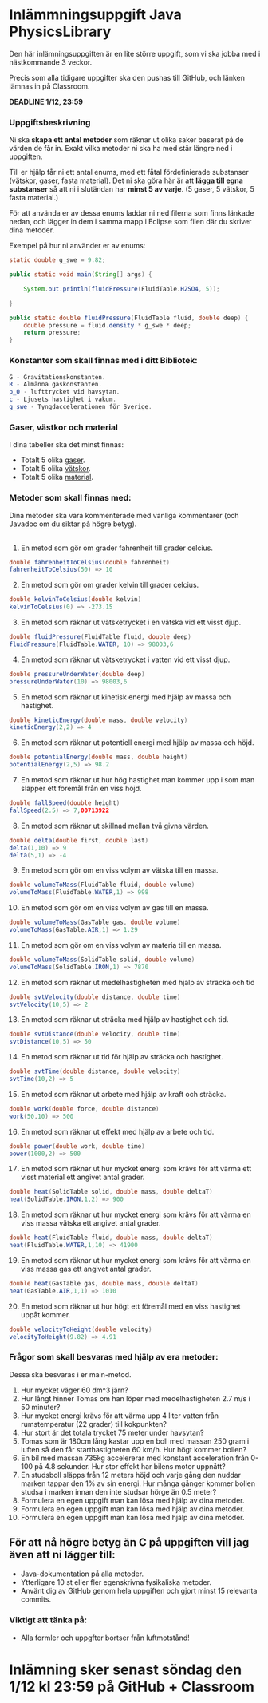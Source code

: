 # Inlämmningsuppgift Java PhysicsLibrary

Den här inlämningsuppgiften är en lite större uppgift, som vi ska jobba med i nästkommande 3 veckor. 

Precis som alla tidigare uppgifter ska den pushas till GitHub, och länken lämnas in på Classroom.

**DEADLINE 1/12, 23:59**

### Uppgiftsbeskrivning
Ni ska **skapa ett antal metoder** som räknar ut olika saker baserat på de värden de får in. Exakt vilka metoder ni ska ha med står längre ned i uppgiften.

Till er hjälp får ni ett antal enums, med ett fåtal fördefinierade substanser (vätskor, gaser, fasta material). Det ni ska göra här är att **lägga till egna substanser** så att ni i slutändan har **minst 5 av varje**. (5 gaser, 5 vätskor, 5 fasta material.)

För att använda er av dessa enums laddar ni ned filerna som finns länkade nedan, och lägger in dem i samma mapp i Eclipse som filen där du skriver dina metoder.

Exempel på hur ni använder er av enums:
```java
static double g_swe = 9.82;

public static void main(String[] args) {

	System.out.println(fluidPressure(FluidTable.H2SO4, 5)); 

}

public static double fluidPressure(FluidTable fluid, double deep) {
	double pressure = fluid.density * g_swe * deep;
	return pressure;
}
```

### Konstanter som skall finnas med i ditt Bibliotek:
```java
G - Gravitationskonstanten.
R - Almänna gaskonstanten.
p_0 - lufttrycket vid havsytan.
c - Ljusets hastighet i vakum.
g_swe - Tyngdaccelerationen för Sverige.
```

### Gaser, västkor och material
I dina tabeller ska det minst finnas:
* Totalt 5 olika [gaser](https://github.com/NTI-Kronhus/TE18C-PRRPRR01/blob/master/Heml%C3%A4xor/v45/enums/GasTable.java). 
* Totalt 5 olika [vätskor](https://github.com/NTI-Kronhus/TE18C-PRRPRR01/blob/master/Heml%C3%A4xor/v45/enums/FluidTable.java).
* Totalt 5 olika [material](https://github.com/NTI-Kronhus/TE18C-PRRPRR01/blob/master/Heml%C3%A4xor/v45/enums/SolidTable.java).

### Metoder som skall finnas med:
Dina metoder ska vara kommenterade med vanliga kommentarer (och Javadoc om du siktar på högre betyg). <br><br>
1. En metod som gör om grader fahrenheit till grader celcius.
```java
double fahrenheitToCelsius(double fahrenheit)
fahrenheitToCelsius(50) => 10
```

2. En metod som gör om grader kelvin till grader celcius.
```java
double kelvinToCelsius(double kelvin)
kelvinToCelsius(0) => -273.15
```

3. En metod som räknar ut vätsketrycket i en vätska vid ett visst djup.
```java
double fluidPressure(FluidTable fluid, double deep)
fluidPressure(FluidTable.WATER, 10) => 98003,6
```

4. En metod som räknar ut vätsketrycket i vatten vid ett visst djup.
```java
double pressureUnderWater(double deep)
pressureUnderWater(10) => 98003,6
```

5. En metod som räknar ut kinetisk energi med hjälp av massa och hastighet.
```java
double kineticEnergy(double mass, double velocity)
kineticEnergy(2,2) => 4
```

6. En metod som räknar ut potentiell energi med hjälp av massa och höjd.
```java
double potentialEnergy(double mass, double height)
potentialEnergy(2,5) => 98.2
```

7. En metod som räknar ut hur hög hastighet man kommer upp i som man släpper ett föremål från en viss höjd.
```java
double fallSpeed(double height)
fallSpeed(2.5) => 7,00713922
```

8. En metod som räknar ut skillnad mellan två givna värden.
```java
double delta(double first, double last)
delta(1,10) => 9
delta(5,1) => -4
```

9. En metod som gör om en viss volym av vätska till en massa.
```java
double volumeToMass(FluidTable fluid, double volume)
volumeToMass(FluidTable.WATER,1) => 998
```

10. En metod som gör om en viss volym av gas till en massa.
```java
double volumeToMass(GasTable gas, double volume)
volumeToMass(GasTable.AIR,1) => 1.29
```

11. En metod som gör om en viss volym av materia till en massa.
```java
double volumeToMass(SolidTable solid, double volume)
volumeToMass(SolidTable.IRON,1) => 7870
```

12. En metod som räknar ut medelhastigheten med hjälp av sträcka och tid
```java
double svtVelocity(double distance, double time)
svtVelocity(10,5) => 2
```

13. En metod som räknar ut sträcka med hjälp av hastighet och tid.
```java
double svtDistance(double velocity, double time)
svtDistance(10,5) => 50
```

14. En metod som räknar ut tid för hjälp av sträcka och hastighet.
```java
double svtTime(double distance, double velocity)
svtTime(10,2) => 5
```

15. En metod som räknar ut arbete med hjälp av kraft och sträcka.
```java
double work(double force, double distance)
work(50,10) => 500
```

16. En metod som räknar ut effekt med hjälp av arbete och tid.
```java
double power(double work, double time)
power(1000,2) => 500
```

17. En metod som räknar ut hur mycket energi som krävs för att värma ett visst material ett angivet antal grader.
```java
double heat(SolidTable solid, double mass, double deltaT)
heat(SolidTable.IRON,1,2) => 900
```

18. En metod som räknar ut hur mycket energi som krävs för att värma en viss massa vätska ett angivet antal grader.
```java
double heat(FluidTable fluid, double mass, double deltaT)
heat(FluidTable.WATER,1,10) => 41900
```

19. En metod som räknar ut hur mycket energi som krävs för att värma en viss massa gas ett angivet antal grader.
```java
double heat(GasTable gas, double mass, double deltaT)
heat(GasTable.AIR,1,1) => 1010
```

20. En metod som räknar ut hur högt ett föremål med en viss hastighet uppåt kommer.
```java
double velocityToHeight(double velocity)
velocityToHeight(9.82) => 4.91 
```


### Frågor som skall besvaras med hjälp av era metoder:
Dessa ska besvaras i er main-metod.
1. Hur mycket väger 60 dm^3 järn?
2. Hur långt hinner Tomas om han löper med medelhastigheten 2.7 m/s i 50 minuter?
3. Hur mycket energi krävs för att värma upp 4 liter vatten från rumstemperatur (22 grader) till kokpunkten?
4. Hur stort är det totala trycket 75 meter under havsytan?
5. Tomas som är 180cm lång kastar upp en boll med massan 250 gram i luften så den får starthastigheten 60 km/h. Hur högt kommer bollen?
6. En bil med massan 735kg accelererar med konstant acceleration från 0-100 på 4.8 sekunder. Hur stor effekt har bilens motor uppnått?
7. En studsboll släpps från 12 meters höjd och varje gång den nuddar marken tappar den 1% av sin energi. Hur många gånger kommer bollen studsa i marken innan den inte studsar hörge än 0.5 meter?
8. Formulera en egen uppgift man kan lösa med hjälp av dina metoder.
9. Formulera en egen uppgift man kan lösa med hjälp av dina metoder.
10. Formulera en egen uppgift man kan lösa med hjälp av dina metoder.

## För att nå högre betyg än C på uppgiften vill jag även att ni lägger till:
* Java-dokumentation på alla metoder.
* Ytterligare 10 st eller fler egenskrivna fysikaliska metoder.
* Använt dig av GitHub genom hela uppgiften och gjort minst 15 relevanta commits.


### Viktigt att tänka på:
* Alla formler och uppgfter bortser från luftmotstånd!

# Inlämning sker senast söndag den 1/12 kl 23:59 på GitHub + Classroom
